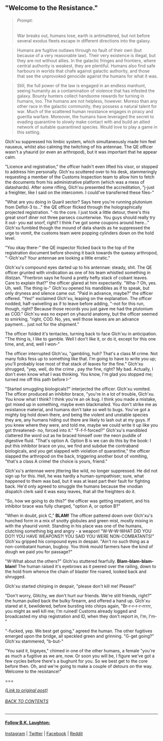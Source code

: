 ## "Welcome to the Resistance."

> ###### Prompt:
> War breaks out, humans lose, earth is antimattered, but not before several exodus fleets escape in different directions into the galaxy.
  
>  Humans are fugitive outlaws through no fault of their own (but because of a very reasonable law). Their very existence is illegal, but they are not without allies. In the galactic fringes and frontiers, where central authority is weakest, they are plentiful. Humans also find safe harbours in worlds that chafe against galactic authority, and those that see the unprovoked genocide against the humans for what it was.
  
>  Still, the full power of the law is engaged in an endless manhunt, seeing humanity as a contamination of violence that has infested the galaxy. Bounty hunters collect handsome rewards for turning in humans, too.
The humans are not helpless, however. Moreso than any other race in the galactic community, they possess a natural talent for war. Much of the scattered human resistance engages in piracy and guerilla warfare. Moreover, the humans have leveraged the secret to evading quarantine to slowly make contact with and build an allied network of suitable quarantined species.
Would love to play a game in this setting.

Glch'xu suppressed his limbic system, which simultaneously made him feel nauseus, whilst also calming the twitching of his antennae. The QE officer wasn't a yhaurid (or even an arthropod), but it was important that he appear calm.

"Licence and registration," the officer hadn't even lifted his visor, or stopped to address him personally. Glch'xu scuttered over to his desk, stammeringly requesting a member of the Customs Inspection team to allow him to fetch the documents from his administrative platform (which was a mess of datashards). After some rifling, Glch'xu presented the accreditation, "j-just a freighter, like I said on the intercomm. I could've transferred these files-"

"What are you doing in Quaril sector? Says here you're running plutonium from Deflot-3 to..." the QE officer flicked through the holographically projected registration.
"-to the core. I just took a little detour, there's this great snorf diner not three parsecs counterwise. You guys should really try it out- you eat snorf, right? I think I've got some coupons around here..." Glch'xu fumbled though the mound of data shards as he suppressed the urge to vomit, the customs team were popping cylinders down on the hold level.

"You okay there-" the QE inspector flicked back to the top of the registration document before shoving it back towards the queasy arthropod, "-Glch'xu? Your antennae are looking a little erratic."

Glch'xu's compound eyes darted up to his antennae: steady, shit. The QE officer grunted with vindication as one of his team whistled something in illistzan. "Fnerbron says he found a pretty hefty stack of cobant leaves. Care to explain that?" the officer glared at him expectantly. "Wha-? Oh, yes. Uh, well. The thing is-" Glch'xu opened his mandibles as if to speak, but only dryness and silence came out.
"Paid in advance, maybe?" the officer offered. "Yes!" exclaimed Glch'xu, leaping on the explanation. The officer nodded, half-swivelling as if to leave before adding, "-not for this run, though, right? Because those records you just gave me had the plutonium as COD." Glch'xu was no expert on yhaurid anatomy, but the officer seemed to smirking, "right, COD. No, yes, well those leaves are an advance payment... just not for the shipment."

The officer folded it's tentacles, turning back to face Glch'xu in anticipation. "The thing is, I like to gamble. Well I don't like it, or do it, except for this one time, and, and, well I won-" 

The officer interrupted Glch'xu, "gambling, huh? That's a class M crime. Not many folks fess up to something like that. I'm going to have to write you up; you'll probably lose most of that stack of leaves for the fine."
Glch'xu shrugged, "yep, well, do the crime , pay the fine, right? My bad. Actually, I don't even know what I was thinking. You know, I'm glad you stopped me; turned me off this path before I-"

"Started smuggling biologicals?" interjected the officer. Glch'xu vomited. The officer produced an inhibitor brace, "you're in a lot of trouble, Glch'xu. You know what I think? I think you're an ok bug. I think you made a mistake, got mixed up in something, maybe even blackmailed. You don't strike me as resistance material, and humans don't take so well to bugs. You've got a mighty big hold down there, and being the violent and unstable species they are, any humans hiding out there are likely to lash out at my guys. If you knew where they were, and told me, maybe we could write it up like you got threatened- no, forced into it."
"F-f-f-forced?" Glch'xu's mandibled clattered the word out as he braced himself over the neon puddle of digestive fluid.
"That's option A. Option B is we can do this by the book: I put this inhibitor brace on you, we find and subdue the contraband biologicals, and you get slapped with violation of quarantine," the officer slapped the arthropod on the back, triggering another bout of vomiting, "that's a class A crime! the choice is yours, friend." 

Glch'xu's antennae were jittering like wild, no longer suppressed. He did not sign up for this. Hell, he was hardly a human-sympathiser; sure, what happened to them was bad, but it was at least part their fault for fighting back. He'd only agreed to smuggle the humans because the vnodian dispatch clerk said it was easy leaves, that all the freighters do it.

"So, how we going to do this?" the officer was getting impatient, and his inhibitor brace was fully charged, "option A, or option B?"

"When in doubt, pick C," **BLAM!** The officer pattered down over Glch'xu's hunched form in a mix of snotty globules and green mist, mostly mixing in with the yhaurid vomit. Standing in his place was one of the humans, clutching something big and angry - a weapon!
"W-W-W-WHAT DID YOU DO?! YOU HAVE WEAPONS?! YOU SAID YOU WERE NON-COMBATANTS!" Glch'xu gripped his compound eyes in despair. "Ain't no such thing as a non-combatant human, bugboy. You think mould farmers have the kind of dough we paid you for passage?"

"W-What about the others?" Glch'xu stuttered fearfully. **Blam-blam-blam-blam!** The human raised it's eyebrows as it peered over the railing, down to the hold from whence the chain of blaster fire roared, looked back and shrugged.

Glch'xu started chirping in despair, "please don't kill me! Please!"

"Don't worry, Glitchy, we don't hurt our friends. We're still friends, right?" the human pulled back the bulky firearm, and offered a hand up. Glch'xu stared at it, bewildered, before bursting into chirps again, "Br-r-r-r-r-rrrrr, you might as well kill me; I'm ruined! Customs already logged and broadcasted my ship registration and ID, when they don't report in, I'm, I'm-"

"-fucked, yep. We best get going," agreed the human. The other fugitives emerged upon the bridge, all speckled green and grinning. "G-get going?" Glch'xu stammered, "b-but-"

"You said it, bigeyes," chimed in one of the other humans, a female "you're as much a fugitive as we are, now. Or soon you will be, I figure we've got a few cycles before there's a bughunt for you. So we best get to the core before then. Oh, and we're going to make a couple of detours on the way. Welcome to the resistance!"

===

[*(Link to original post)*](https://www.reddit.com/r/HFY/comments/370a6b/oc_quarantine/crja0k2?context=3)
###### [_BACK TO CONTENTS_](/../../../OneShots/)


---
#### [Follow B.K. Laughton:](http://bklaughton.com) 
[Instagram](http://instagram.com/B.K.Laughton) | [Twitter](http://twitter.com/bklaughton) | [Facebook](https://www.facebook.com/BK-Laughton-607374252750161/) | [Reddit](http://reddit.com/r/ArchDuke)
